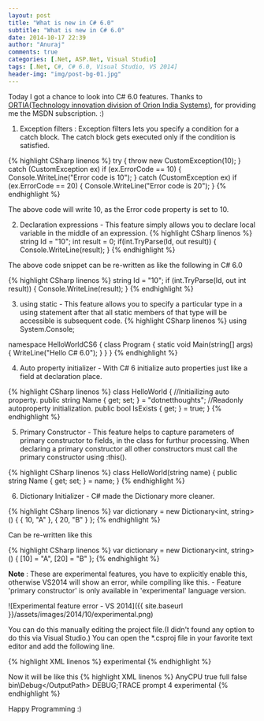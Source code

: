 ```yaml
---
layout: post
title: "What is new in C# 6.0"
subtitle: "What is new in C# 6.0"
date: 2014-10-17 22:39
author: "Anuraj"
comments: true
categories: [.Net, ASP.Net, Visual Studio]
tags: [.Net, C#, C# 6.0, Visual Studio, VS 2014]
header-img: "img/post-bg-01.jpg"
---
```

Today I got a chance to look into C# 6.0 features. Thanks to [ORTIA(Technology innovation division of Orion India Systems)](http://www.orioninc.com), for providing me the MSDN subscription. :)



1.  Exception filters : Exception filters lets you specify a condition for a catch block. The catch block gets executed only if the condition is satisfied.

{% highlight CSharp linenos %}
try
{
    throw new CustomException(10);
}
catch (CustomException ex) if (ex.ErrorCode == 10)
{
    Console.WriteLine("Error code is 10");
}
catch (CustomException ex) if (ex.ErrorCode == 20)
{
    Console.WriteLine("Error code is 20");
}
{% endhighlight %}

The above code will write 10, as the Error code property is set to 10.

2.  Declaration expressions - This feature simply allows you to declare local variable in the middle of an expression. 
{% highlight CSharp linenos %}
string Id = "10";
int result = 0;
if(int.TryParse(Id, out result))
{
    Console.WriteLine(result);
}
{% endhighlight %}

The above code snippet can be re-written as like the following in C# 6.0

{% highlight CSharp linenos %}
string Id = "10";
if (int.TryParse(Id, out int result))
{
    Console.WriteLine(result);
}
{% endhighlight %}

3.  using static - This feature allows you to specify a particular type in a using statement after that all static members of that type will be accessible is subsequent code. 
{% highlight CSharp linenos %}
using System.Console;

namespace HelloWorldCS6
{
    class Program
    {
        static void Main(string[] args)
        {
            WriteLine("Hello C# 6.0");
        }
    }
}
{% endhighlight %}

4.  Auto property initializer - With C# 6 initialize auto properties just like a field at declaration place.

{% highlight CSharp linenos %}
class HelloWorld
{
    //Initiailizing auto property.
    public string Name { get; set; } = "dotnetthoughts";
    //Readonly autoproperty initialization.
    public bool IsExists { get; } = true;
}
{% endhighlight %}

5.  Primary Constructor - This feature helps to capture parameters of primary constructor to fields, in the class for furthur processing. When declaring a primary constructor all other constructors must call the primary constructor using :this().

{% highlight CSharp linenos %}
class HelloWorld(string name)
{
    public string Name { get; set; } = name;
}
{% endhighlight %}

6.  Dictionary Initializer - C# made the Dictionary more cleaner. 

{% highlight CSharp linenos %}
var dictionary = new Dictionary<int, string>()
{
    { 10, "A" },
    { 20, "B" }
};
{% endhighlight %}

Can be re-written like this

{% highlight CSharp linenos %}
var dictionary = new Dictionary<int, string>()
{
    [10] = "A",
    [20] = "B"
};
{% endhighlight %}


**Note** : These are experimental features, you have to explicitly enable this, otherwise VS2014 will show an error, while compiling like this. - Feature 'primary constructor' is only available in 'experimental' language version.

![Experimental feature error - VS 2014]({{ site.baseurl }}/assets/images/2014/10/experimental.png)

You can do this manually editing the project file.(I didn't found any option to do this via Visual Studio.) You can open the *.csproj file in your favorite text editor and add the following line.

{% highlight XML linenos %}
<LangVersion>experimental</LangVersion>
{% endhighlight %}

Now it will be like this
{% highlight XML linenos %}
<PropertyGroup Condition=" '$(Configuration)|$(Platform)' == 'Debug|AnyCPU' ">
  <PlatformTarget>AnyCPU</PlatformTarget>
  <DebugSymbols>true</DebugSymbols>
  <DebugType>full</DebugType>
  <Optimize>false</Optimize>
  <OutputPath>bin\Debug\</OutputPath>
  <DefineConstants>DEBUG;TRACE</DefineConstants>
  <ErrorReport>prompt</ErrorReport>
  <WarningLevel>4</WarningLevel>
  <LangVersion>experimental</LangVersion>
</PropertyGroup>
{% endhighlight %}

Happy Programming :)
